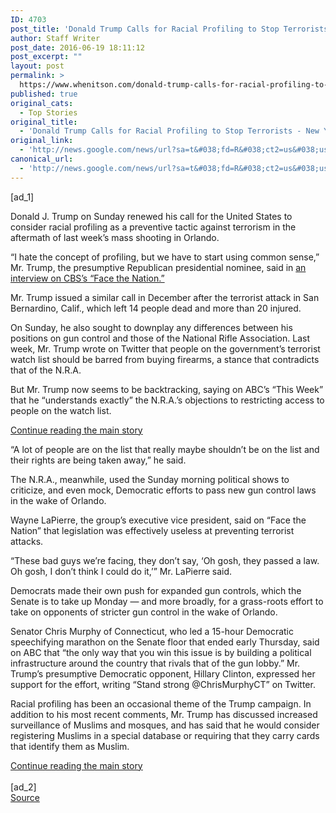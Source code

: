 ```yaml
---
ID: 4703
post_title: 'Donald Trump Calls for Racial Profiling to Stop Terrorists &#8211; New York Times'
author: Staff Writer
post_date: 2016-06-19 18:11:12
post_excerpt: ""
layout: post
permalink: >
  https://www.whenitson.com/donald-trump-calls-for-racial-profiling-to-stop-terrorists-new-york-times/
published: true
original_cats:
  - Top Stories
original_title:
  - 'Donald Trump Calls for Racial Profiling to Stop Terrorists - New York Times'
original_link:
  - 'http://news.google.com/news/url?sa=t&#038;fd=R&#038;ct2=us&#038;usg=AFQjCNE99CvLRqlbzTisFfkc0Is5jP_Rww&#038;clid=c3a7d30bb8a4878e06b80cf16b898331&#038;cid=52779135679137&#038;ei=DuBmV7ixIeW8wAGrkqtw&#038;url=http://www.nytimes.com/2016/06/20/us/politics/donald-trump-calls-for-racial-profiling-to-stop-terrorists.html'
canonical_url:
  - 'http://news.google.com/news/url?sa=t&#038;fd=R&#038;ct2=us&#038;usg=AFQjCNE99CvLRqlbzTisFfkc0Is5jP_Rww&#038;clid=c3a7d30bb8a4878e06b80cf16b898331&#038;cid=52779135679137&#038;ei=DuBmV7ixIeW8wAGrkqtw&#038;url=http://www.nytimes.com/2016/06/20/us/politics/donald-trump-calls-for-racial-profiling-to-stop-terrorists.html'
---
```

 [ad_1]
<br><div readability="99.807390817469">
        <p class="story-body-text story-content" data-para-count="194" data-total-count="194">Donald J. Trump on Sunday renewed his call for the United States to consider racial profiling as a preventive tactic against terrorism in the aftermath of last week’s mass shooting in Orlando.</p><p class="story-body-text story-content" data-para-count="194" data-total-count="388">“I hate the concept of profiling, but we have to start using common sense,” Mr. Trump, the presumptive Republican presidential nominee, said in <a href="http://www.cbsnews.com/news/donald-trump-after-orlando-racial-profiling-not-the-worst-thing-to-do/">an interview on CBS’s “Face the Nation.”</a></p><p class="story-body-text story-content" data-para-count="149" data-total-count="537">Mr. Trump issued a similar call in December after the terrorist attack in San Bernardino, Calif., which left 14 people dead and more than 20 injured.</p><p class="story-body-text story-content" data-para-count="312" data-total-count="849">On Sunday, he also sought to downplay any differences between his positions on gun control and those of the National Rifle Association. Last week, Mr. Trump wrote on Twitter that people on the government’s terrorist watch list should be barred from buying firearms, a stance that contradicts that of the N.R.A.</p><p class="story-body-text story-content" data-para-count="188" data-total-count="1037">But Mr. Trump now seems to be backtracking, saying on ABC’s “This Week” that he “understands exactly” the N.R.A.’s objections to restricting access to people on the watch list.</p><div id="story-ad-1" class="story-ad ad ad-placeholder nocontent robots-nocontent">
    
<a class="visually-hidden skip-to-text-link" href="#story-continues-1">Continue reading the main story</a>
</div>
<p class="story-body-text story-content" data-para-count="130" data-total-count="1167" id="story-continues-1">“A lot of people are on the list that really maybe shouldn’t be on the list and their rights are being taken away,” he said.</p><p class="story-body-text story-content" data-para-count="163" data-total-count="1330">The N.R.A., meanwhile, used the Sunday morning political shows to criticize, and even mock, Democratic efforts to pass new gun control laws in the wake of Orlando.</p><p class="story-body-text story-content" data-para-count="159" data-total-count="1489">Wayne LaPierre, the group’s executive vice president, said on “Face the Nation” that legislation was effectively useless at preventing terrorist attacks.</p><p class="story-body-text story-content" data-para-count="147" data-total-count="1636">“These bad guys we’re facing, they don’t say, ‘Oh gosh, they passed a law. Oh gosh, I don’t think I could do it,’” Mr. LaPierre said.</p><p class="story-body-text story-content" data-para-count="210" data-total-count="1846">Democrats made their own push for expanded gun controls, which the Senate is to take up Monday — and more broadly, for a grass-roots effort to take on opponents of stricter gun control in the wake of Orlando.</p><p class="story-body-text story-content" data-para-count="446" data-total-count="2292">Senator Chris Murphy of Connecticut, who led a 15-hour Democratic speechifying marathon on the Senate floor that ended early Thursday, said on ABC that “the only way that you win this issue is by building a political infrastructure around the country that rivals that of the gun lobby.” Mr. Trump’s presumptive Democratic opponent, Hillary Clinton, expressed her support for the effort, writing “Stand strong @ChrisMurphyCT” on Twitter.</p><p class="story-body-text story-content" data-para-count="323" data-total-count="2615">Racial profiling has been an occasional theme of the Trump campaign. In addition to his most recent comments, Mr. Trump has discussed increased surveillance of Muslims and mosques, and has said that he would consider registering Muslims in a special database or requiring that they carry cards that identify them as Muslim.</p><a class="visually-hidden skip-to-text-link" href="#whats-next">Continue reading the main story</a>
    </div>
<br>[ad_2]
<br><a href="http://news.google.com/news/url?sa=t&#038;fd=R&#038;ct2=us&#038;usg=AFQjCNE99CvLRqlbzTisFfkc0Is5jP_Rww&#038;clid=c3a7d30bb8a4878e06b80cf16b898331&#038;cid=52779135679137&#038;ei=DuBmV7ixIeW8wAGrkqtw&#038;url=http://www.nytimes.com/2016/06/20/us/politics/donald-trump-calls-for-racial-profiling-to-stop-terrorists.html">Source </a>